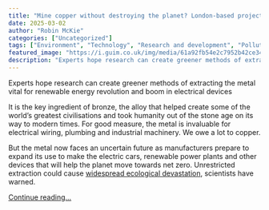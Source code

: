 ```yaml
---
title: "Mine copper without destroying the planet? London-based project gives scientists hope"
date: 2025-03-02
author: "Robin McKie"
categories: ["Uncategorized"]
tags: ["Environment", "Technology", "Research and development", "Pollution", "Science"]
featured_image: "https://i.guim.co.uk/img/media/61a92fb54e2c7952b42ce3476f16962be953791d/0_348_4000_2400/master/4000.jpg?width=140&quality=85&auto=format&fit=max&s=0a5db04f50f26fc8d479d2269091411c"
description: "Experts hope research can create greener methods of extracting the metal vital for renewable energy revolution and boom in electrical devicesIt is the key ingre..."
---
```


Experts hope research can create greener methods of extracting the metal vital for renewable energy revolution and boom in electrical devices

It is the key ingredient of bronze, the alloy that helped create some of the world’s greatest civilisations and took humanity out of the stone age on its way to modern times. For good measure, the metal is invaluable for electrical wiring, plumbing and industrial machinery. We owe a lot to copper.

But the metal now faces an uncertain future as manufacturers prepare to expand its use to make the electric cars, renewable power plants and other devices that will help the planet move towards net zero. Unrestricted extraction could cause [widespread ecological devastation](https://www.theguardian.com/us-news/2021/nov/09/copper-mining-reveals-clean-energy-dark-side), scientists have warned.

[Continue reading...](https://www.theguardian.com/global/2025/mar/02/copper-scientists-london-energy-electrical)
